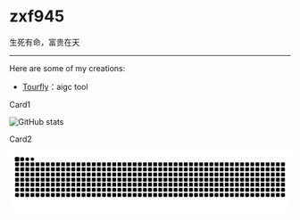 # zxf945

生死有命，富贵在天

---

Here are some of my creations:

- [Tourfly](https://aigc.aigctour.com/)：aigc tool

Card1

![GitHub stats](https://github-readme-stats.vercel.app/api?username=zxf945&show_icons=true&theme=merko&count_private=true)

Card2

[![Snake](/dist/github-snake-dark.svg)](https://github.com/marketplace/actions/generate-snake-game-from-github-contribution-grid)
